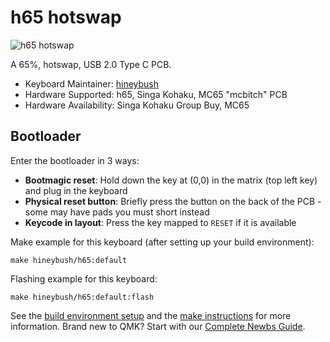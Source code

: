 # h65 hotswap

![h65 hotswap](https://i.imgur.com/QKeHtDr.png)

A 65%, hotswap, USB 2.0 Type C PCB. 

* Keyboard Maintainer: [hineybush](https://github.com/hineybush)
* Hardware Supported: h65, Singa Kohaku, MC65 "mcbitch" PCB
* Hardware Availability: Singa Kohaku Group Buy, MC65

## Bootloader

Enter the bootloader in 3 ways:

* **Bootmagic reset**: Hold down the key at (0,0) in the matrix (top left key) and plug in the keyboard
* **Physical reset button**: Briefly press the button on the back of the PCB - some may have pads you must short instead
* **Keycode in layout**: Press the key mapped to `RESET` if it is available

Make example for this keyboard (after setting up your build environment):

    make hineybush/h65:default

Flashing example for this keyboard:

    make hineybush/h65:default:flash

See the [build environment setup](https://docs.qmk.fm/#/getting_started_build_tools) and the [make instructions](https://docs.qmk.fm/#/getting_started_make_guide) for more information. Brand new to QMK? Start with our [Complete Newbs Guide](https://docs.qmk.fm/#/newbs).
